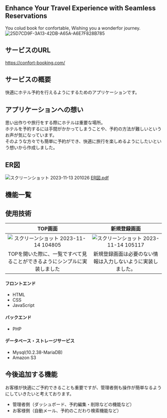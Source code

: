 ## Enhance Your Travel Experience with Seamless Reservations
You colud book for confortable, Wishing you a wonderfor journey.
![25D7CD9F-3A13-42DB-A65A-A6E7F828B785](https://github.com/shobidayo/new_repository/assets/142150831/624a1278-979e-4cd1-b73e-ca76085cfb16)


## サービスのURL
https://confort-booking.com/

## サービスの概要
快適にホテル予約を行えるようにするためのアプリケーションです。

## アプリケーションへの想い
思い出作りや旅行をする際にホテルは重要な場所。  
ホテルを予約するには手間がかかってしまうことや、予約の方法が難しいというお声が気になっています。  
そのような方々でも簡単に予約ができ、快適に旅行を楽しめるようにしたいという想いから作成しました。


## ER図
![スクリーンショット 2023-11-13 201026](https://github.com/shobidayo/new_repository/assets/142150831/8d27762a-e8a1-432e-95e0-02ab50db7696)
[ER図.pdf](https://github.com/shobidayo/new_repository/files/13334140/ER.pdf)

## 機能一覧

## 使用技術
| TOP画面  | 新規登録画面 |
| :---: | :---: | 
| ![スクリーンショット 2023-11-14 104805](https://github.com/shobidayo/new_repository/assets/142150831/e8e58352-ef36-433c-96cd-25d21bd8111a) | ![スクリーンショット 2023-11-14 105117](https://github.com/shobidayo/new_repository/assets/142150831/55ae4a66-4752-4203-817e-251bb23b4bdf)
| TOPを開いた際に、一覧ですべて見ることができるようにシンプルに実装しました |新規登録画面は必要のない情報は入力しないように実装しました。|

#### フロントエンド
- HTML
- CSS
- JavaScript
#### バックエンド
- PHP 
#### データベース・ストレージサービス
- Mysql(10.2.38-MariaDB)
- Amazon S3

## 今後追加する機能
お客様が快適にご予約できることも重要ですが、管理者側も操作が簡単なるようにしていきたいと考えております。

- 管理者側（ダッシュボード、予約編集・削除などの機能など）
- お客様側（自動メール、予約のこだわり検索機能など）